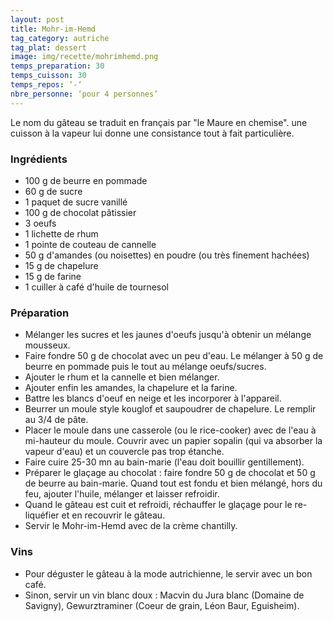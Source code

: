 ```yaml
---
layout: post
title: Mohr-im-Hemd
tag_category: autriche
tag_plat: dessert
image: img/recette/mohrimhemd.png
temps_preparation: 30
temps_cuisson: 30
temps_repos: ‘-‘
nbre_personne: ‘pour 4 personnes’
---
```

Le nom du gâteau se traduit en français par "le Maure en chemise". une cuisson à la vapeur lui donne une consistance tout à fait particulière. 

### Ingrédients
* 100 g de beurre en pommade
* 60 g de sucre
* 1 paquet de sucre vanillé
* 100 g de chocolat pâtissier
* 3 oeufs
* 1 lichette de rhum
* 1 pointe de couteau de cannelle
* 50 g d'amandes (ou noisettes) en poudre (ou très finement hachées)  
* 15 g de chapelure
* 15 g de farine
* 1 cuiller à café d'huile de tournesol

### Préparation
* Mélanger les sucres et les jaunes d'oeufs jusqu'à obtenir un mélange mousseux.
* Faire fondre 50 g de chocolat avec un peu d'eau. Le mélanger à 50 g de beurre en pommade puis le tout au mélange oeufs/sucres.
* Ajouter le rhum et la cannelle et bien mélanger.
* Ajouter enfin les amandes, la chapelure et la farine.
* Battre les blancs d'oeuf en neige et les incorporer à l'appareil.
* Beurrer un moule style kouglof et saupoudrer de chapelure. Le remplir au 3/4 de pâte.
* Placer le moule dans une casserole (ou le rice-cooker) avec de l'eau à mi-hauteur du moule. Couvrir avec un papier sopalin (qui va absorber la vapeur d'eau) et un couvercle pas trop étanche.
* Faire cuire 25-30 mn au bain-marie (l'eau doit bouillir gentillement).
* Préparer le glaçage au chocolat : faire fondre 50 g de chocolat et 50 g de beurre au bain-marie. Quand tout est fondu et bien mélangé, hors du feu, ajouter l'huile, mélanger et laisser refroidir.
* Quand le gâteau est cuit et refroidi, réchauffer le glaçage pour le re-liquéfier et en recouvrir le gâteau.
* Servir le Mohr-im-Hemd avec de la crème chantilly.

### Vins
* Pour déguster le gâteau à la mode autrichienne, le servir avec un bon café.
* Sinon, servir un vin blanc doux : Macvin du Jura blanc (Domaine de Savigny), Gewurztraminer (Coeur de grain, Léon Baur, Eguisheim).  
